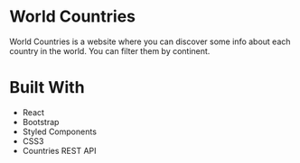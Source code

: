 # World Countries

World Countries is a website where you can discover some info about each country in the world.
You can filter them by continent.


# Built With

* React
* Bootstrap
* Styled Components
* CSS3
* Countries REST API